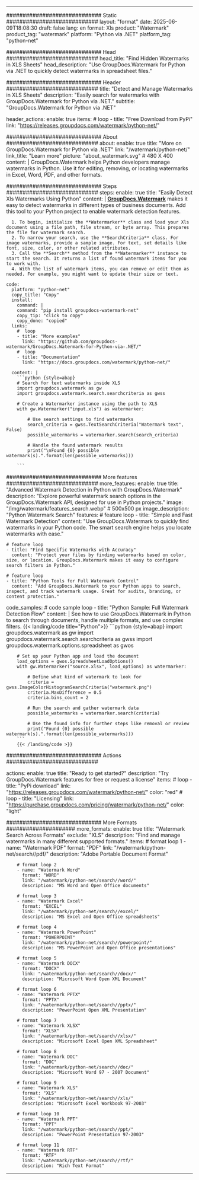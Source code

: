 
---
############################# Static ############################
layout: "format"
date:  2025-06-09T18:08:30
draft: false
lang: en
format: Xls
product: "Watermark"
product_tag: "watermark"
platform: "Python via .NET"
platform_tag: "python-net"

############################# Head ############################
head_title: "Find Hidden Watermarks in XLS Sheets"
head_description: "Use GroupDocs.Watermark for Python via .NET to quickly detect watermarks in spreadsheet files."

############################# Header ############################
title: "Detect and Manage Watermarks in XLS Sheets" 
description: "Easily search for watermarks with GroupDocs.Watermark for Python via .NET."
subtitle: "GroupDocs.Watermark for Python via .NET" 

header_actions:
  enable: true
  items:
    #  loop
    - title: "Free Download from PyPi"
      link: "https://releases.groupdocs.com/watermark/python-net/"
      
############################# About ############################
about:
    enable: true
    title: "More on GroupDocs.Watermark for Python via .NET"
    link: "/watermark/python-net/"
    link_title: "Learn more"
    picture: "about_watermark.svg" # 480 X 400
    content: |
       GroupDocs.Watermark helps Python developers manage watermarks in Python. Use it for editing, removing, or locating watermarks in Excel, Word, PDF, and other formats.

############################# Steps ############################
steps:
    enable: true
    title: "Easily Detect Xls Watermarks Using Python"
    content: |
      **[GroupDocs.Watermark](https://products.groupdocs.com/watermark/python-net/)** makes it easy to detect watermarks in different types of business documents. Add this tool to your Python project to enable watermark detection features.
      
      1. To begin, initialize the **Watermarker** class and load your Xls document using a file path, file stream, or byte array. This prepares the file for watermark search.
      2. To narrow your search, use the **SearchCriteria** class. For image watermarks, provide a sample image. For text, set details like font, size, color, or other related attributes.
      3. Call the **Search** method from the **Watermarker** instance to start the search. It returns a list of found watermark items for you to work with.
      4. With the list of watermark items, you can remove or edit them as needed. For example, you might want to update their size or text.
   
    code:
      platform: "python-net"
      copy_title: "Copy"
      install:
        command: |
        command: "pip install groupdocs-watermark-net"
        copy_tip: "click to copy"
        copy_done: "copied"
      links:
        #  loop
        - title: "More examples"
          link: "https://github.com/groupdocs-watermark/GroupDocs.Watermark-for-Python-via-.NET/"
        #  loop
        - title: "Documentation"
          link: "https://docs.groupdocs.com/watermark/python-net/"
          
      content: |
        ```python {style=abap}
        # Search for text watermarks inside XLS
        import groupdocs.watermark as gw
        import groupdocs.watermark.search.searchcriteria as gwss

        # Create a Watermarker instance using the path to XLS
        with gw.Watermarker("input.xls") as watermarker:

            # Use search settings to find watermarks
            search_criteria = gwss.TextSearchCriteria("Watermark text", False)
            possible_watermarks = watermarker.search(search_criteria)

            # Handle the found watermark results
            print("\nFound {0} possible watermark(s).".format(len(possible_watermarks)))
       
        ```  

############################# More features ############################
more_features:
  enable: true
  title: "Advanced Watermark Detection in Python with GroupDocs.Watermark"
  description: "Explore powerful watermark search options in the GroupDocs.Watermark API, designed for use in Python projects."
  image: "/img/watermark/features_search.webp" # 500x500 px
  image_description: "Python Watermark Search"
  features:
    # feature loop
    - title: "Simple and Fast Watermark Detection"
      content: "Use GroupDocs.Watermark to quickly find watermarks in your Python code. The smart search engine helps you locate watermarks with ease."

    # feature loop
    - title: "Find Specific Watermarks with Accuracy"
      content: "Protect your files by finding watermarks based on color, size, or location. GroupDocs.Watermark makes it easy to configure search filters in Python."

    # feature loop
    - title: "Python Tools for Full Watermark Control"
      content: "Add GroupDocs.Watermark to your Python apps to search, inspect, and track watermark usage. Great for audits, branding, or content protection."
      
  code_samples:
    # code sample loop
    - title: "Python Sample: Full Watermark Detection Flow"
      content: |
        See how to use GroupDocs.Watermark in Python to search through documents, handle multiple formats, and use complex filters.
        {{< landing/code title="Python">}}
        ```python {style=abap}
        import groupdocs.watermark as gw
        import groupdocs.watermark.search.searchcriteria as gwss
        import groupdocs.watermark.options.spreadsheet as gwos

        # Set up your Python app and load the document
        load_options = gwos.SpreadsheetLoadOptions()
        with gw.Watermarker("source.xlsx", load_options) as watermarker:

            # Define what kind of watermark to look for
            criteria = gwss.ImageColorHistogramSearchCriteria("watermark.png")
            criteria.MaxDifference = 0.5
            criteria.bins_count = 2

            # Run the search and gather watermark data
            possible_watermarks = watermarker.search(criteria)

            # Use the found info for further steps like removal or review
            print("Found {0} possible watermark(s).".format(len(possible_watermarks)))        
        ```
        {{< /landing/code >}}


############################# Actions ############################

actions:
  enable: true
  title: "Ready to get started?"
  description: "Try GroupDocs.Watermark features for free or request a license"
  items:
    #  loop
    - title: "PyPi download"
      link: "https://releases.groupdocs.com/watermark/python-net/"
      color: "red"
        #  loop
    - title: "Licensing"
      link: "https://purchase.groupdocs.com/pricing/watermark/python-net/"
      color: "light"


############################# More Formats #####################
more_formats:
    enable: true
    title: "Watermark Search Across Formats"
    exclude: "XLS"
    description: "Find and manage watermarks in many different supported formats."
    items: 
        # format loop 1
        - name: "Watermark PDF"
          format: "PDF"
          link: "/watermark/python-net/search//pdf/"
          description: "Adobe Portable Document Format"

        # format loop 2
        - name: "Watermark Word"
          format: "WORD"
          link: "/watermark/python-net/search//word/"
          description: "MS Word and Open Office documents"
          
        # format loop 3
        - name: "Watermark Excel"
          format: "EXCEL"
          link: "/watermark/python-net/search//excel/"
          description: "MS Excel and Open Office spreadsheets"

        # format loop 4
        - name: "Watermark PowerPoint"
          format: "POWERPOINT"
          link: "/watermark/python-net/search//powerpoint/"
          description: "MS PowerPoint and Open Office presentations"

        # format loop 5
        - name: "Watermark DOCX"
          format: "DOCX"
          link: "/watermark/python-net/search//docx/"
          description: "Microsoft Word Open XML Document"
          
        # format loop 6
        - name: "Watermark PPTX"
          format: "PPTX"
          link: "/watermark/python-net/search//pptx/"
          description: "PowerPoint Open XML Presentation"
          
        # format loop 7
        - name: "Watermark XLSX"
          format: "XLSX"
          link: "/watermark/python-net/search//xlsx/"
          description: "Microsoft Excel Open XML Spreadsheet"

        # format loop 8
        - name: "Watermark DOC"
          format: "DOC"
          link: "/watermark/python-net/search//doc/"
          description: "Microsoft Word 97 - 2007 Document"

        # format loop 9
        - name: "Watermark XLS"
          format: "XLS"
          link: "/watermark/python-net/search//xls/"
          description: "Microsoft Excel Workbook 97-2003"

        # format loop 10
        - name: "Watermark PPT"
          format: "PPT"
          link: "/watermark/python-net/search//ppt/"
          description: "PowerPoint Presentation 97-2003"

        # format loop 11
        - name: "Watermark RTF"
          format: "RTF"
          link: "/watermark/python-net/search//rtf/"
          description: "Rich Text Format"

---
